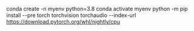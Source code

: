 conda create -n myenv python=3.8
conda activate myenv
python -m pip install --pre torch torchvision torchaudio --index-url https://download.pytorch.org/whl/nightly/cpu
